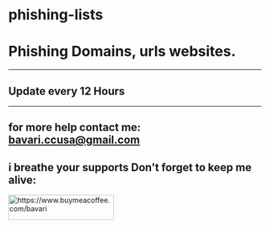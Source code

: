 # phishing-lists
# Phishing Domains, urls websites.
_____________
## Update every 12 Hours
_____________
## for more help contact me: bavari.ccusa@gmail.com

## i breathe your supports Don't forget to keep me alive:
<p><a href="https://www.buymeacoffee.com/bavari"> <img align="left" src="https://cdn.buymeacoffee.com/buttons/v2/default-yellow.png" height="50" width="210" alt="https://www.buymeacoffee.com/bavari" /></a></p><br><br>
